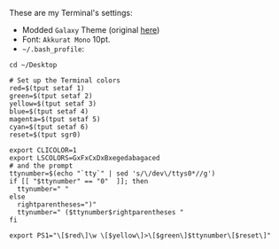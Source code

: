 These are my Terminal's settings:

- Modded `Galaxy` Theme (original [here](https://github.com/lysyi3m/osx-terminal-themes))
- Font: `Akkurat Mono` 10pt.
- `~/.bash_profile`:

```shell
cd ~/Desktop

# Set up the Terminal colors
red=$(tput setaf 1)
green=$(tput setaf 2)
yellow=$(tput setaf 3)
blue=$(tput setaf 4)
magenta=$(tput setaf 5)
cyan=$(tput setaf 6)
reset=$(tput sgr0)

export CLICOLOR=1
export LSCOLORS=GxFxCxDxBxegedabagaced
# and the prompt
ttynumber=$(echo "`tty`" | sed 's/\/dev\/ttys0*//g')
if [[ "$ttynumber" == "0"  ]]; then
  ttynumber=" "
else
  rightparentheses=")"
  ttynumber=" ($ttynumber$rightparentheses "
fi

export PS1="\[$red\]\w \[$yellow\]>\[$green\]$ttynumber\[$reset\]"
``` 
